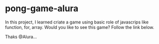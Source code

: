 # pong-game-alura

In this project, I learned criate a game using basic  role of javascrips like function, for, array. Would you like to see this game? Follow the link below.

Thaks @Alura...
